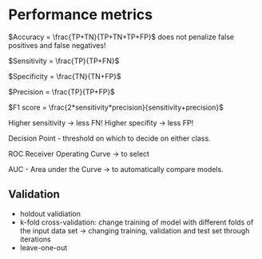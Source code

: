 # Performance metrics


$Accuracy = \frac{TP+TN}{TP+TN+TP+FP}$
does not penalize false positives and false negatives!


$Sensitivity = \frac{TP}{TP+FN}$

$Specificity = \frac{TN}{TN+FP}$

$Precision = \frac{TP}{TP+FP}$

$F1 score = \frac{2*sensitivity*precision}{sensitivity+precision}$

Higher sensitivity &rarr; less FN!
Higher specifity &rarr; less FP!


Decision Point - threshold on which to decide on either class.

ROC Receiver Operating Curve
&rarr; to select 

AUC - Area under the Curve &rarr; to automatically compare models.


## Validation

- holdout validiation
- k-fold cross-validation: change training of model with different folds of the input data set -> changing training, validation and test set through iterations
- leave-one-out